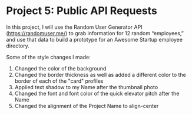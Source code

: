 # Project 5: Public API Requests
 In this project, I will use the Random User Generator API (https://randomuser.me/) to grab information for 12 random “employees,” and use that data to build a prototype for an Awesome Startup employee directory.

 Some of the style changes I made:
 1) Changed the color of the background
 2) Changed the border thickness as well as added a different color to the border of each of the "card" profiles
 3) Applied text shadow to my Name after the thumbnail photo
 4) Changed the font and font color of the quick elevator pitch after the Name
 5) Changed the alignment of the Project Name to align-center
